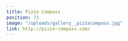 ```yaml
---
title: Pizza Compass
position: 73
image: "/uploads/gallery__pizzacompass.jpg"
link: http://pizza-compass.com/
---
```


